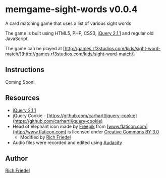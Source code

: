 memgame-sight-words v0.0.4
===================

A card matching game that uses a list of various sight words

The game is built using HTML5, PHP, CSS3, [jQuery 2.1.1](http://code.jquery.com/jquery-2.1.1.js "jQuery 2.1.1") and regular old JavaScript.

The game can be played at [http://games.rf3studios.com/kids/sight-word-match/](http://games.rf3studios.com/kids/sight-word-match/)

## Instructions

Coming Soon!

## Resources

* [jQuery 2.1.1](http://code.jquery.com/jquery-2.1.1.js "jQuery 2.1.1")
* jQuery Cookie - [https://github.com/carhartl/jquery-cookie](https://github.com/carhartl/jquery-cookie)
* Head of elephant icon made by [Freepik](http://www.freepik.com) from [www.flaticon.com](http://www.flaticon.com) is licensed under [Creative Commons BY 3.0](http://creativecommons.org/licenses/by/3.0/)
    * Modified by [Rich Friedel](http://rf3studios.com)
* Audio files were recorded and edited using [Audacity](http://audacity.sourceforge.net/ "Audacity")

## Author

[Rich Friedel](http://rf3studios.com)